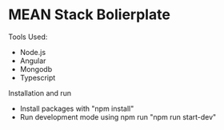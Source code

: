# MEAN Stack Bolierplate

Tools Used:
 * Node.js
 * Angular
 * Mongodb
 * Typescript

Installation and run
* Install packages with "npm install"
* Run development mode using npm run "npm run start-dev"
